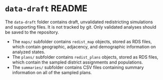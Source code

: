# `data-draft` README

The `data-draft` folder contains draft, unvalidated redistricting simulations and supporting files.
It is not tracked by git.  Only validated analyses should be saved to the repository.

- The `maps/` subfolder contains `redist_map` objects, stored as RDS files,
  which contain geographic, adjacency, and demographic information on analyzed
  states.
- The `plans/` subfolder contains `redist_plans` objects, stored as RDS files,
  which contain the sampled district assignments and populations.
- The `summaries/` subfolder contains CSV files containing summary information
  on all of the sampled plans.

